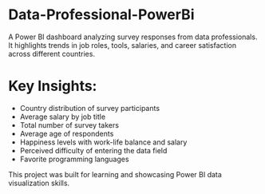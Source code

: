 # Data-Professional-PowerBi
A Power BI dashboard analyzing survey responses from data professionals. It highlights trends in job roles, tools, salaries, and career satisfaction across different countries.

# Key Insights:
- Country distribution of survey participants 
- Average salary by job title
- Total number of survey takers
- Average age of respondents
- Happiness levels with work-life balance and salary
- Perceived difficulty of entering the data field
- Favorite programming languages

This project was built for learning and showcasing Power BI data visualization skills.



